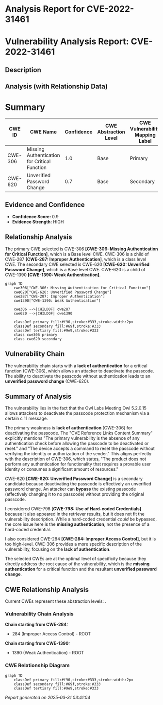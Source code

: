 # Analysis Report for CVE-2022-31461

# Vulnerability Analysis Report: CVE-2022-31461

## Description



## Analysis (with Relationship Data)

# Summary
| CWE ID | CWE Name | Confidence | CWE Abstraction Level | CWE Vulnerability Mapping Label | CWE-Vulnerability Mapping Notes |
|---|---|---|---|---|---|
| CWE-306 | Missing Authentication for Critical Function | 1.0 | Base | Primary | Allowed |
| CWE-620 | Unverified Password Change | 0.7 | Base | Secondary | Allowed |

## Evidence and Confidence

*   **Confidence Score:** 0.9
*   **Evidence Strength:** HIGH

## Relationship Analysis
The primary CWE selected is CWE-306 **[CWE-306: Missing Authentication for Critical Function]**, which is a Base level CWE. CWE-306 is a child of CWE-287 **[CWE-287: Improper Authentication]**, which is a class level CWE. The secondary CWE selected is CWE-620 **[CWE-620: Unverified Password Change]**, which is a Base level CWE. CWE-620 is a child of CWE-1390 **[CWE-1390: Weak Authentication]**.

```mermaid
graph TD
    cwe306["CWE-306: Missing Authentication for Critical Function"]
    cwe620["CWE-620: Unverified Password Change"]
    cwe287["CWE-287: Improper Authentication"]
    cwe1390["CWE-1390: Weak Authentication"]

    cwe306 -->|CHILDOF| cwe287
    cwe620 -->|CHILDOF| cwe1390

    classDef primary fill:#f96,stroke:#333,stroke-width:2px
    classDef secondary fill:#69f,stroke:#333
    classDef tertiary fill:#9e9,stroke:#333
    class cwe306 primary
    class cwe620 secondary
```

## Vulnerability Chain
The vulnerability chain starts with a **lack of authentication** for a critical function (CWE-306), which allows an attacker to deactivate the passcode. The ability to deactivate the passcode without authentication leads to an **unverified password change** (CWE-620).

## Summary of Analysis
The vulnerability lies in the fact that the Owl Labs Meeting Owl 5.2.0.15 allows attackers to deactivate the passcode protection mechanism via a certain c 11 message.

The primary weakness is **lack of authentication** (CWE-306) for deactivating the passcode. The "CVE Reference Links Content Summary" explicitly mentions "The primary vulnerability is the absence of any authentication check before allowing the passcode to be deactivated or reset." and "The device accepts a command to reset the passcode without verifying the identity or authorization of the sender." This aligns perfectly with the description of CWE-306, which states, "The product does not perform any authentication for functionality that requires a provable user identity or consumes a significant amount of resources."

CWE-620 **[CWE-620: Unverified Password Change]** is a secondary candidate because deactivating the passcode is effectively an unverified password change. An attacker can **bypass** the existing passcode (effectively changing it to no passcode) without providing the original passcode.

I considered CWE-798 **[CWE-798: Use of Hard-coded Credentials]** because it also appeared in the retriever results, but it does not fit the vulnerability description. While a hard-coded credential *could* be bypassed, the core issue here is the **missing authentication**, not the presence of a hard-coded credential.

I also considered CWE-284 **[CWE-284: Improper Access Control]**, but it is too high-level. CWE-306 provides a more specific description of the vulnerability, focusing on the **lack of authentication**.

The selected CWEs are at the optimal level of specificity because they directly address the root cause of the vulnerability, which is the **missing authentication** for a critical function and the resultant **unverified password change**.


## CWE Relationship Analysis

Current CWEs represent these abstraction levels: .


### Vulnerability Chain Analysis

**Chain starting from CWE-284:**
- 284 (Improper Access Control) - ROOT


**Chain starting from CWE-1390:**
- 1390 (Weak Authentication) - ROOT



### CWE Relationship Diagram

```mermaid
graph TD
    classDef primary fill:#f96,stroke:#333,stroke-width:2px
    classDef secondary fill:#69f,stroke:#333
    classDef tertiary fill:#9e9,stroke:#333
```



*Report generated on 2025-03-31 03:41:04*
